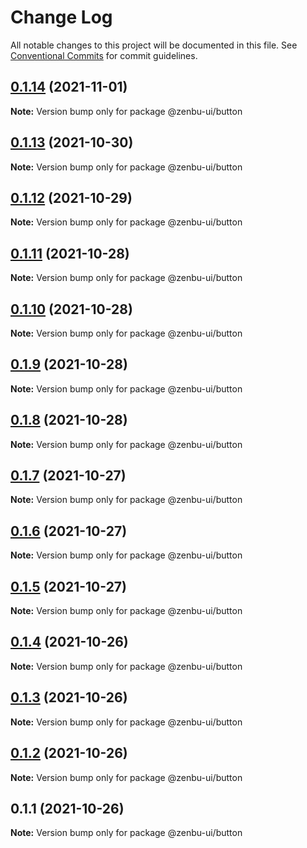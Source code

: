 # Change Log

All notable changes to this project will be documented in this file.
See [Conventional Commits](https://conventionalcommits.org) for commit guidelines.

## [0.1.14](https://github.com/KodepandaID/zenbu-ui/compare/@zenbu-ui/button@0.1.13...@zenbu-ui/button@0.1.14) (2021-11-01)

**Note:** Version bump only for package @zenbu-ui/button





## [0.1.13](https://github.com/KodepandaID/zenbu-ui/compare/@zenbu-ui/button@0.1.12...@zenbu-ui/button@0.1.13) (2021-10-30)

**Note:** Version bump only for package @zenbu-ui/button





## [0.1.12](https://github.com/KodepandaID/zenbu-ui/compare/@zenbu-ui/button@0.1.11...@zenbu-ui/button@0.1.12) (2021-10-29)

**Note:** Version bump only for package @zenbu-ui/button





## [0.1.11](https://github.com/KodepandaID/zenbu-ui/compare/@zenbu-ui/button@0.1.10...@zenbu-ui/button@0.1.11) (2021-10-28)

**Note:** Version bump only for package @zenbu-ui/button





## [0.1.10](https://github.com/KodepandaID/zenbu-ui/compare/@zenbu-ui/button@0.1.9...@zenbu-ui/button@0.1.10) (2021-10-28)

**Note:** Version bump only for package @zenbu-ui/button





## [0.1.9](https://github.com/KodepandaID/zenbu-ui/compare/@zenbu-ui/button@0.1.8...@zenbu-ui/button@0.1.9) (2021-10-28)

**Note:** Version bump only for package @zenbu-ui/button





## [0.1.8](https://github.com/KodepandaID/zenbu-ui/compare/@zenbu-ui/button@0.1.7...@zenbu-ui/button@0.1.8) (2021-10-28)

**Note:** Version bump only for package @zenbu-ui/button





## [0.1.7](https://github.com/KodepandaID/zenbu-ui/compare/@zenbu-ui/button@0.1.6...@zenbu-ui/button@0.1.7) (2021-10-27)

**Note:** Version bump only for package @zenbu-ui/button





## [0.1.6](https://github.com/KodepandaID/zenbu-ui/compare/@zenbu-ui/button@0.1.5...@zenbu-ui/button@0.1.6) (2021-10-27)

**Note:** Version bump only for package @zenbu-ui/button





## [0.1.5](https://github.com/KodepandaID/zenbu-ui/compare/@zenbu-ui/button@0.1.4...@zenbu-ui/button@0.1.5) (2021-10-27)

**Note:** Version bump only for package @zenbu-ui/button





## [0.1.4](https://github.com/KodepandaID/zenbu-ui/compare/@zenbu-ui/button@0.1.3...@zenbu-ui/button@0.1.4) (2021-10-26)

**Note:** Version bump only for package @zenbu-ui/button





## [0.1.3](https://github.com/KodepandaID/zenbu-ui/compare/@zenbu-ui/button@0.1.2...@zenbu-ui/button@0.1.3) (2021-10-26)

**Note:** Version bump only for package @zenbu-ui/button





## [0.1.2](https://github.com/KodepandaID/zenbu-ui/compare/@zenbu-ui/button@0.1.1...@zenbu-ui/button@0.1.2) (2021-10-26)

**Note:** Version bump only for package @zenbu-ui/button





## 0.1.1 (2021-10-26)

**Note:** Version bump only for package @zenbu-ui/button
